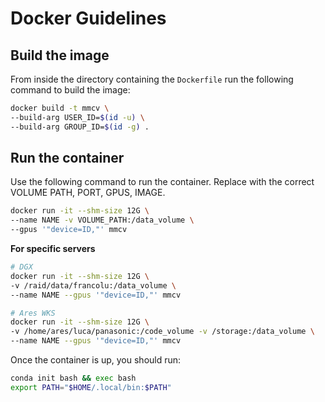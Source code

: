 # Docker Guidelines

## Build the image

From inside the directory containing the `Dockerfile` run the following command to build the image:

```sh
docker build -t mmcv \
--build-arg USER_ID=$(id -u) \
--build-arg GROUP_ID=$(id -g) .
```

## Run the container

Use the following command to run the container. Replace with the correct VOLUME PATH, PORT, GPUS, IMAGE.

```sh
docker run -it --shm-size 12G \
--name NAME -v VOLUME_PATH:/data_volume \
--gpus '"device=ID,"' mmcv
```

**For specific servers**

```sh
# DGX
docker run -it --shm-size 12G \
-v /raid/data/francolu:/data_volume \
--name NAME --gpus '"device=ID,"' mmcv
```

```sh
# Ares WKS
docker run -it --shm-size 12G \
-v /home/ares/luca/panasonic:/code_volume -v /storage:/data_volume \
--name NAME --gpus '"device=ID,"' mmcv
```

Once the container is up, you should run:

```sh
conda init bash && exec bash
export PATH="$HOME/.local/bin:$PATH"

```
